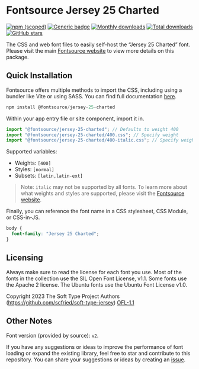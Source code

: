 # Fontsource Jersey 25 Charted

[![npm (scoped)](https://img.shields.io/npm/v/@fontsource/jersey-25-charted?color=brightgreen)](https://www.npmjs.com/package/@fontsource/jersey-25-charted) [![Generic badge](https://img.shields.io/badge/fontsource-passing-brightgreen)](https://github.com/fontsource/fontsource) [![Monthly downloads](https://badgen.net/npm/dm/@fontsource/jersey-25-charted)](https://github.com/fontsource/fontsource) [![Total downloads](https://badgen.net/npm/dt/@fontsource/jersey-25-charted)](https://github.com/fontsource/fontsource) [![GitHub stars](https://img.shields.io/github/stars/fontsource/fontsource.svg?style=social&label=Star)](https://github.com/fontsource/fontsource/stargazers)

The CSS and web font files to easily self-host the “Jersey 25 Charted” font. Please visit the main [Fontsource website](https://fontsource.org/fonts/jersey-25-charted) to view more details on this package.

## Quick Installation

Fontsource offers multiple methods to import the CSS, including using a bundler like Vite or using SASS. You can find full documentation [here](https://fontsource.org/docs/getting-started/introduction).

```javascript
npm install @fontsource/jersey-25-charted
```

Within your app entry file or site component, import it in.

```javascript
import "@fontsource/jersey-25-charted"; // Defaults to weight 400
import "@fontsource/jersey-25-charted/400.css"; // Specify weight
import "@fontsource/jersey-25-charted/400-italic.css"; // Specify weight and style
```

Supported variables:
- Weights: `[400]`
- Styles: `[normal]`
- Subsets: `[latin,latin-ext]`

> Note: `italic` may not be supported by all fonts. To learn more about what weights and styles are supported, please visit the [Fontsource website](https://fontsource.org/fonts/jersey-25-charted).

Finally, you can reference the font name in a CSS stylesheet, CSS Module, or CSS-in-JS.

```css
body {
  font-family: "Jersey 25 Charted";
}
```

## Licensing
Always make sure to read the license for each font you use. Most of the fonts in the collection use the SIL Open Font License, v1.1. Some fonts use the Apache 2 license. The Ubuntu fonts use the Ubuntu Font License v1.0.

Copyright 2023 The Soft Type Project Authors (https://github.com/scfried/soft-type-jersey)
[OFL-1.1](https://openfontlicense.org)

## Other Notes
Font version (provided by source): `v2`.

If you have any suggestions or ideas to improve the performance of font loading or expand the existing library, feel free to star and contribute to this repository. You can share your suggestions or ideas by creating an [issue](https://github.com/fontsource/fontsource/issues).
